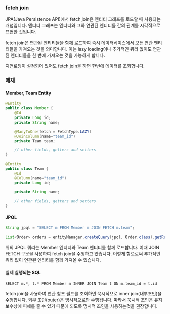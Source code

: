 
### fetch join
JPA(Java Persistence API)에서 fetch join은 엔티티 그래프를 로드할 때 사용되는 개념입니다. 엔티티 그래프는 엔티티와 그와 연관된 엔티티들 간의 관계를 시각적으로 표현한 것입니다.

fetch join은 연관된 엔티티들을 함께 로드하여 즉시 데이터베이스에서 모든 연관 엔티티들을 가져오는 것을 의미합니다. 이는 lazy loading이나 추가적인 쿼리 없이도 연관된 엔티티들을 한 번에 가져오는 것을 가능하게 합니다.

지연로딩이 설정되어 있어도 fetch join을 하면 한번에 데이터를 조회합니다.

### 예제
#### Member, Team Entity
```java
@Entity
public class Member {
    @Id
    private Long id;
    private String name;

    @ManyToOne(fetch = FetchType.LAZY)
    @JoinColumn(name="team_id")
    private Team team;

    // other fields, getters and setters
}

@Entity
public class Team {
    @Id
    @Column(name="team_id")
    private Long id;

    private String name;

    // other fields, getters and setters
}
```

#### JPQL
```java
String jpql = "SELECT m FROM Member m JOIN FETCH m.team";

List<Order> orders = entityManager.createQuery(jpql, Order.class).getResultList();
```

위의 JPQL 쿼리는 Member 엔티티와 Team 엔티티를 함께 로드합니다. 이때 JOIN FETCH 구문을 사용하여 fetch join을 수행하고 있습니다. 이렇게 함으로써 추가적인 쿼리 없이 연관된 엔티티를 함께 가져올 수 있습니다.


#### 실제 실행되는 SQL
```
SELECT m.*, t.* FROM Member m INNER JOIN Team t ON m.team_id = t.id
```

fetch join을 사용하여 연관 참조 필드를 조회하면 묵시적으로 inner join(내부조인)을 수행합니다. 외부 조인(outer)은 명시적으로만 수행됩니다.
따라서 묵시적 조인은 유지보수상에 피해를 줄 수 있기 때문에 되도록 명시적 조인을 사용하는것을 권장합니다.
